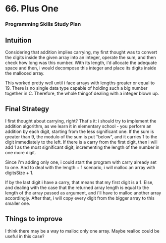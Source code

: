 # 66. Plus One

### Programming Skills Study Plan

## Intuition
Considering that addition implies carrying, my first thought was to convert the digits inside the given array into an integer, operate the sum, and then check how long was this number. With its length, i'd allocate the adequate space and then, i would decompose this integer and place its digits inside the malloced array.

This worked pretty well until i face arrays with lengths greater or equal to 19. There is no single data type capable of holding such a big number together in C. Therefore, the whole thingof dealing with a integer blown up.

## Final Strategy
I first thought about carrying, right? That's it: i should try to implement the addition algorithm, as we learn it in elementary school - you perform an addition by each digit, starting from the less significant one. If the sum is greater than 9, the modulo of the sum is put "below", and it carries 1 to the digit immediately to the left. If there is a carry from the first digit, then i will add 1 as the most significant digit, incrementing the length of the number in one more digit.

Since i'm adding only one, i could start the program with carry already set to one. And to deal with the length + 1 scenario, i will malloc an array with digitsSize + 1.

If by the last digit i have a carry, that means that my first digit is a 1. Else, and dealing with the case that the returned array length is equal to the length of the array passed as argument, and i'll have to malloc another array accordingly. After that, i will copy every digit from the bigger array to this smaller one. 

## Things to improve
I think there may be a way to malloc only one array. Maybe realloc could be useful in this case?
